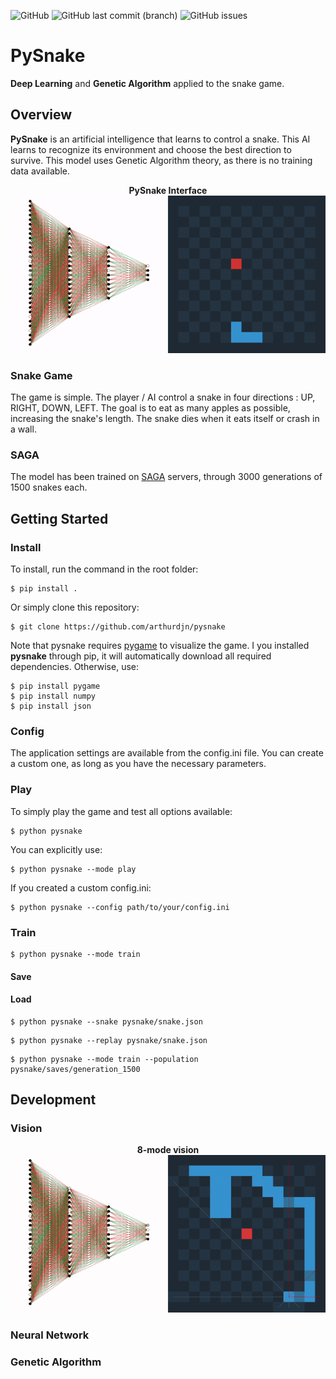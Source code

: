 ![GitHub](https://img.shields.io/github/license/arthurdjn/pysnake) ![GitHub last commit (branch)](https://img.shields.io/github/last-commit/arthurdjn/pysnake/master) ![GitHub issues](https://img.shields.io/github/issues/arthurdjn/pysnake) 


# PySnake

**Deep Learning** and **Genetic Algorithm** applied to the snake game.

## Overview

**PySnake** is an artificial intelligence that learns to control a snake. This AI learns to recognize its environment and choose the best direction to survive.
This model uses Genetic Algorithm theory, as there is no training data available.
<p align="center">
  <b>PySnake Interface</b><br>
  <img src="img/pysnake_ai.gif">
  <br>
</p>


### Snake Game

The game is simple. The player / AI control a snake in four directions : UP, RIGHT, DOWN, LEFT. The goal is to eat as many apples as possible, increasing the snake's length.
The snake dies when it eats itself or crash in a wall.

### SAGA

The model has been trained on [SAGA](https://documentation.sigma2.no/quick/saga.html) servers, through 3000 generations of 1500 snakes each.

## Getting Started

### Install

To install, run the command in the root folder:

```pycon
$ pip install .
```

Or simply clone this repository:

```
$ git clone https://github.com/arthurdjn/pysnake
```

Note that pysnake requires [pygame](https://www.pygame.org/news) to visualize the game.
I you installed **pysnake** through pip, it will automatically download all required dependencies. Otherwise, use:

```
$ pip install pygame
$ pip install numpy
$ pip install json
```

### Config

The application settings are available from the config.ini file. You can create a custom one, as long as you have the necessary parameters.
  

### Play

To simply play the game and test all options available:
```
$ python pysnake
```
You can explicitly use:
```
$ python pysnake --mode play
```

If you created a custom config.ini:
```
$ python pysnake --config path/to/your/config.ini
```


### Train

```
$ python pysnake --mode train
```

#### Save

#### Load


```
$ python pysnake --snake pysnake/snake.json
```


```
$ python pysnake --replay pysnake/snake.json
```


```
$ python pysnake --mode train --population pysnake/saves/generation_1500
```

## Development

### Vision

<p align="center">
  <b>8-mode vision</b><br>
  <img src="img/pysnake_vision.gif">
  <br>
</p>

### Neural Network

### Genetic Algorithm
